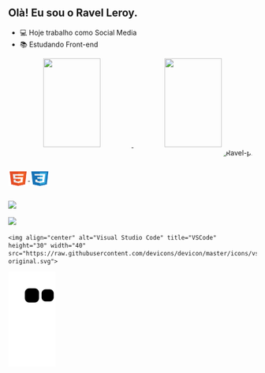 ## Olà! Eu sou o Ravel Leroy.

- 💻 Hoje trabalho como Social Media
- 📚 Estudando Front-end

<div align="center">
  <a href="https://github.com/ravelsilva">
  <img height="180em" width= "48%" src="https://github-readme-stats.vercel.app/api?username=ravelsilva&show_icons=true&theme=dark&include_all_commits=true&count_private=true"/>
  <img height="180em" width= "48%" src="https://github-readme-stats.vercel.app/api/top-langs/?username=ravelsilva&layout=compact&langs_count=7&theme=dark"/>

 <img align="right" alt="Ravel-pic" height="150" style="border-radius:50px;" src="https://cdn.discordapp.com/attachments/878454903557738527/958197001604964392/GIF_PERFIL.gif">
  
   </div>
  
  ##
  
  <div style="display: inline_block"><br>
  <img align="center" alt="Ravel-HTML" height="30" width="40" src="https://raw.githubusercontent.com/devicons/devicon/master/icons/html5/html5-original.svg">
  <img align="center" alt="Ravel-CSS" height="30" width="40" src="https://raw.githubusercontent.com/devicons/devicon/master/icons/css3/css3-original.svg">
  </div>
  
  ##
  <div> 
  <a href="https://instagram.com/r4vellz" target="_blank"><img src="https://img.shields.io/badge/-Instagram-%23E4405F?style=for-the-badge&logo=instagram&logoColor=white" target="_blank"></a>
 	
  <a href = "mailto:contatoravelsilva@gmail.com"><img src="https://img.shields.io/badge/-Gmail-%23333?style=for-the-badge&logo=gmail&logoColor=white" target="_blank"></a>
    
    <img align="center" alt="Visual Studio Code" title="VSCode" height="30" width="40" src="https://raw.githubusercontent.com/devicons/devicon/master/icons/vscode/vscode-original.svg">
   </div>
  
![Snake animation](https://github.com/ravelsilva/ravelsilva/blob/output/github-contribution-grid-snake.svg)
    

   
    
